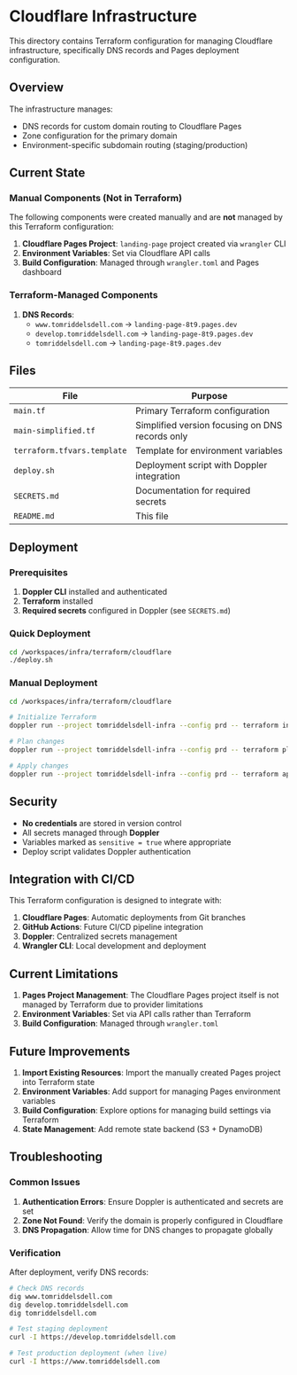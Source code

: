 # Cloudflare Infrastructure

This directory contains Terraform configuration for managing Cloudflare infrastructure, specifically DNS records and Pages deployment configuration.

## Overview

The infrastructure manages:

- DNS records for custom domain routing to Cloudflare Pages
- Zone configuration for the primary domain
- Environment-specific subdomain routing (staging/production)

## Current State

### Manual Components (Not in Terraform)

The following components were created manually and are **not** managed by this Terraform configuration:

1. **Cloudflare Pages Project**: `landing-page` project created via `wrangler` CLI
2. **Environment Variables**: Set via Cloudflare API calls
3. **Build Configuration**: Managed through `wrangler.toml` and Pages dashboard

### Terraform-Managed Components

1. **DNS Records**:
   - `www.tomriddelsdell.com` → `landing-page-8t9.pages.dev`
   - `develop.tomriddelsdell.com` → `landing-page-8t9.pages.dev`
   - `tomriddelsdell.com` → `landing-page-8t9.pages.dev`

## Files

| File | Purpose |
|------|---------|
| `main.tf` | Primary Terraform configuration |
| `main-simplified.tf` | Simplified version focusing on DNS records only |
| `terraform.tfvars.template` | Template for environment variables |
| `deploy.sh` | Deployment script with Doppler integration |
| `SECRETS.md` | Documentation for required secrets |
| `README.md` | This file |

## Deployment

### Prerequisites

1. **Doppler CLI** installed and authenticated
2. **Terraform** installed
3. **Required secrets** configured in Doppler (see `SECRETS.md`)

### Quick Deployment

```bash
cd /workspaces/infra/terraform/cloudflare
./deploy.sh
```

### Manual Deployment

```bash
cd /workspaces/infra/terraform/cloudflare

# Initialize Terraform
doppler run --project tomriddelsdell-infra --config prd -- terraform init

# Plan changes
doppler run --project tomriddelsdell-infra --config prd -- terraform plan

# Apply changes
doppler run --project tomriddelsdell-infra --config prd -- terraform apply
```

## Security

- **No credentials** are stored in version control
- All secrets managed through **Doppler**
- Variables marked as `sensitive = true` where appropriate
- Deploy script validates Doppler authentication

## Integration with CI/CD

This Terraform configuration is designed to integrate with:

1. **Cloudflare Pages**: Automatic deployments from Git branches
2. **GitHub Actions**: Future CI/CD pipeline integration
3. **Doppler**: Centralized secrets management
4. **Wrangler CLI**: Local development and deployment

## Current Limitations

1. **Pages Project Management**: The Cloudflare Pages project itself is not managed by Terraform due to provider limitations
2. **Environment Variables**: Set via API calls rather than Terraform
3. **Build Configuration**: Managed through `wrangler.toml`

## Future Improvements

1. **Import Existing Resources**: Import the manually created Pages project into Terraform state
2. **Environment Variables**: Add support for managing Pages environment variables
3. **Build Configuration**: Explore options for managing build settings via Terraform
4. **State Management**: Add remote state backend (S3 + DynamoDB)

## Troubleshooting

### Common Issues

1. **Authentication Errors**: Ensure Doppler is authenticated and secrets are set
2. **Zone Not Found**: Verify the domain is properly configured in Cloudflare
3. **DNS Propagation**: Allow time for DNS changes to propagate globally

### Verification

After deployment, verify DNS records:

```bash
# Check DNS records
dig www.tomriddelsdell.com
dig develop.tomriddelsdell.com
dig tomriddelsdell.com

# Test staging deployment
curl -I https://develop.tomriddelsdell.com

# Test production deployment (when live)
curl -I https://www.tomriddelsdell.com
```

